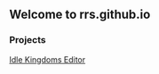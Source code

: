 ## Welcome to rrs.github.io

### Projects

[Idle Kingdoms Editor](https://rrs.github.io/IdleKingdomsEditor/)